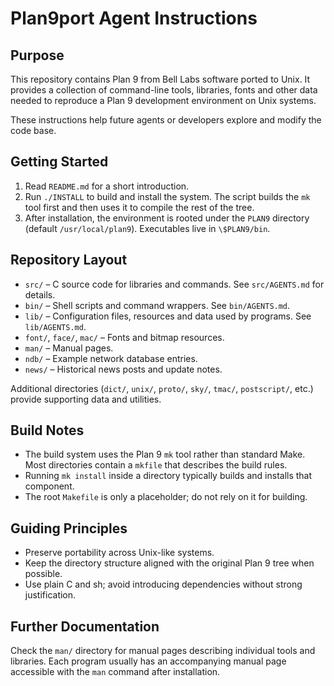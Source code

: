 # Plan9port Agent Instructions

## Purpose
This repository contains Plan 9 from Bell Labs software ported to Unix. It provides a collection of command-line tools, libraries, fonts and other data needed to reproduce a Plan 9 development environment on Unix systems.

These instructions help future agents or developers explore and modify the code base.

## Getting Started
1. Read `README.md` for a short introduction.
2. Run `./INSTALL` to build and install the system. The script builds the `mk` tool first and then uses it to compile the rest of the tree.
3. After installation, the environment is rooted under the `PLAN9` directory (default `/usr/local/plan9`). Executables live in `\$PLAN9/bin`.

## Repository Layout
- `src/` – C source code for libraries and commands. See `src/AGENTS.md` for details.
- `bin/` – Shell scripts and command wrappers. See `bin/AGENTS.md`.
- `lib/` – Configuration files, resources and data used by programs. See `lib/AGENTS.md`.
- `font/`, `face/`, `mac/` – Fonts and bitmap resources.
- `man/` – Manual pages.
- `ndb/` – Example network database entries.
- `news/` – Historical news posts and update notes.

Additional directories (`dict/`, `unix/`, `proto/`, `sky/`, `tmac/`, `postscript/`, etc.) provide supporting data and utilities.

## Build Notes
- The build system uses the Plan 9 `mk` tool rather than standard Make. Most directories contain a `mkfile` that describes the build rules.
- Running `mk install` inside a directory typically builds and installs that component.
- The root `Makefile` is only a placeholder; do not rely on it for building.

## Guiding Principles
- Preserve portability across Unix-like systems.
- Keep the directory structure aligned with the original Plan 9 tree when possible.
- Use plain C and sh; avoid introducing dependencies without strong justification.

## Further Documentation
Check the `man/` directory for manual pages describing individual tools and libraries. Each program usually has an accompanying manual page accessible with the `man` command after installation.

